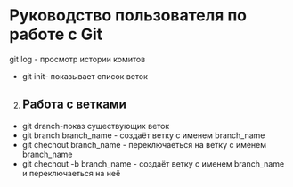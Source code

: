 # Руководство пользователя по работе с Git
git log  - просмотр истории комитов
* git init- показывает список веток
2. ## Работа с ветками 
* git dranch-показ существующих веток
* git branch branch_name - создаёт ветку с именем branch_name 
* git chechout branch_name - переключаеться на ветку с именем branch_name
* git chechout -b branch_name - создаёт ветку с именем branch_name и переключаеться на неё